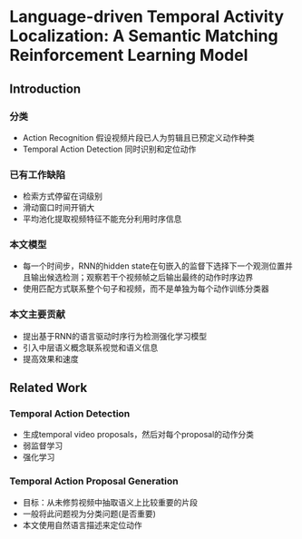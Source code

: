 # Language-driven Temporal Activity Localization: A Semantic Matching Reinforcement Learning Model
## Introduction
### 分类
* Action Recognition 假设视频片段已人为剪辑且已预定义动作种类
* Temporal Action Detection 同时识别和定位动作
### 已有工作缺陷
* 检索方式停留在词级别
* 滑动窗口时间开销大
* 平均池化提取视频特征不能充分利用时序信息
### 本文模型
* 每一个时间步，RNN的hidden state在句嵌入的监督下选择下一个观测位置并且输出候选检测；观察若干个视频帧之后输出最终的动作时序边界
* 使用匹配方式联系整个句子和视频，而不是单独为每个动作训练分类器
### 本文主要贡献
* 提出基于RNN的语言驱动时序行为检测强化学习模型
* 引入中层语义概念联系视觉和语义信息
* 提高效果和速度
## Related Work
### Temporal Action Detection
* 生成temporal video proposals，然后对每个proposal的动作分类
* 弱监督学习
* 强化学习
### Temporal Action Proposal Generation
* 目标：从未修剪视频中抽取语义上比较重要的片段
* 一般将此问题视为分类问题(是否重要)
* 本文使用自然语言描述来定位动作
